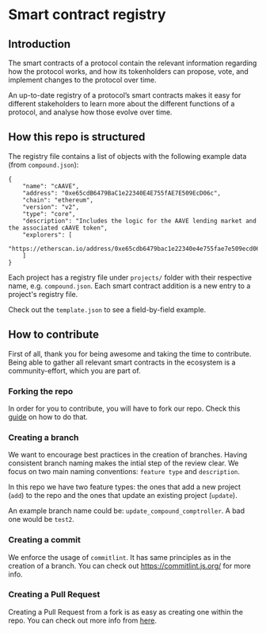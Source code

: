 # Smart contract registry

## Introduction

The smart contracts of a protocol contain the relevant information regarding how the protocol works, and how its tokenholders can propose, vote, and implement changes to the protocol over time.

An up-to-date registry of a protocol’s smart contracts makes it easy for different stakeholders to learn more about the different functions of a protocol, and analyse how those evolve over time.

## How this repo is structured

The registry file contains a list of objects with the following example data (from `compound.json`):

```
{
    "name": "cAAVE",
    "address": "0xe65cdB6479BaC1e22340E4E755fAE7E509EcD06c",
    "chain": "ethereum",
    "version": "v2",
    "type": "core",
    "description": "Includes the logic for the AAVE lending market and the associated cAAVE token",
    "explorers": [
        "https://etherscan.io/address/0xe65cdb6479bac1e22340e4e755fae7e509ecd06c"
    ]
}
```

Each project has a registry file under `projects/` folder with their respective name, e.g. `compound.json`. Each smart contract addition is a new entry to a project's registry file.

Check out the `template.json` to see a field-by-field example.

## How to contribute

First of all, thank you for being awesome and taking the time to contribute. Being able to gather all relevant smart contracts in the ecosystem is a community-effort, which you are part of.

### Forking the repo

In order for you to contribute, you will have to fork our repo. Check this [guide](https://docs.github.com/en/get-started/quickstart/fork-a-repo) on how to do that.

### Creating a branch

We want to encourage best practices in the creation of branches. Having consistent branch naming makes the intial step of the review clear. We focus on two main naming conventions: `feature type` and `description`.

In this repo we have two feature types: the ones that add a new project (`add`) to the repo and the ones that update an existing project (`update`).

An example branch name could be: `update_compound_comptroller`. A bad one would be `test2`.

### Creating a commit

We enforce the usage of `commitlint`. It has same principles as in the creation of a branch. You can check out https://commitlint.js.org/ for more info.

### Creating a Pull Request

Creating a Pull Request from a fork is as easy as creating one within the repo. You can check out more info from [here](https://docs.github.com/en/github/collaborating-with-pull-requests/proposing-changes-to-your-work-with-pull-requests/creating-a-pull-request-from-a-fork).
